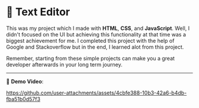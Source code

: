 # 📝 Text Editor 
This was my project which I made with **HTML**, **CSS**, and **JavaScript**. Well, I didn't focused on the UI but achieving this functionality at that time was a biggest achievement for me. 
I completed this project with the help of Google and Stackoverflow but in the end, I learned alot from this project. 

Remember, starting from these simple projects can make you a great developer afterwards in your long term journey. 

---

🎥 **Demo Video**:  

https://github.com/user-attachments/assets/4cbfe388-10b3-42a6-b4db-fba51b0d57f3

